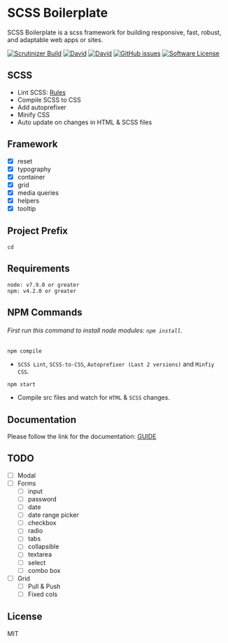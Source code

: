 # SCSS Boilerplate
SCSS Boilerplate is a scss framework for building responsive, fast, robust, and adaptable web apps or sites.

[![Scrutinizer Build](https://img.shields.io/scrutinizer/build/g/filp/whoops.svg)](https://github.com/imransilvake/SCSS-Boilerplate/)
[![David](https://img.shields.io/david/expressjs/express.svg)](https://github.com/imransilvake/SCSS-Boilerplate)
[![David](https://img.shields.io/david/dev/expressjs/express.svg)](https://github.com/imransilvake/SCSS-Boilerplate)
[![GitHub issues](https://img.shields.io/github/issues/imransilvake/SCSS-Boilerplate.svg)](https://github.com/imransilvake/SCSS-Boilerplate/issues)
[![Software License](https://img.shields.io/badge/license-MIT-blue.svg)](LICENSE)


## SCSS
  - Lint SCSS: [Rules](https://stylelint.io/user-guide/rules/)
  - Compile SCSS to CSS
  - Add autoprefixer
  - Minify CSS
  - Auto update on changes in HTML & SCSS files
  
  
## Framework
- [X] reset
- [X] typography
- [X] container
- [X] grid
- [X] media queries
- [X] helpers
- [X] tooltip

## Project Prefix
`cd`


## Requirements
```
node: v7.9.0 or greater
npm: v4.2.0 or greater
```

## NPM Commands
###### First run this command to install node modules: `npm install`.

`npm compile`
  - `SCSS Lint`, `SCSS-to-CSS`, `Autoprefixer (Last 2 versions)` and `Minfiy CSS`.

`npm start`
  - Compile src files and watch for `HTML` & `SCSS` changes.


## Documentation
Please follow the link for the documentation: [GUIDE](documentation/guide.md)

## TODO
- [ ] Modal
- [ ] Forms
  - [ ] input
  - [ ] password
  - [ ] date
  - [ ] date range picker
  - [ ] checkbox
  - [ ] radio
  - [ ] tabs
  - [ ] collapsible  
  - [ ] textarea
  - [ ] select
  - [ ] combo box
- [ ] Grid
  - [ ] Pull & Push
  - [ ] Fixed cols
  
## License
MIT
